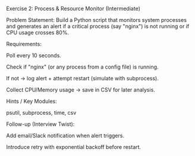 Exercise 2: Process & Resource Monitor (Intermediate)

Problem Statement:
Build a Python script that monitors system processes and generates an alert if a critical process (say "nginx") is not running or if CPU usage crosses 80%.

Requirements:

Poll every 10 seconds.

Check if "nginx" (or any process from a config file) is running.

If not → log alert + attempt restart (simulate with subprocess).

Collect CPU/Memory usage → save in CSV for later analysis.

Hints / Key Modules:

psutil, subprocess, time, csv

Follow-up (Interview Twist):

Add email/Slack notification when alert triggers.

Introduce retry with exponential backoff before restart.